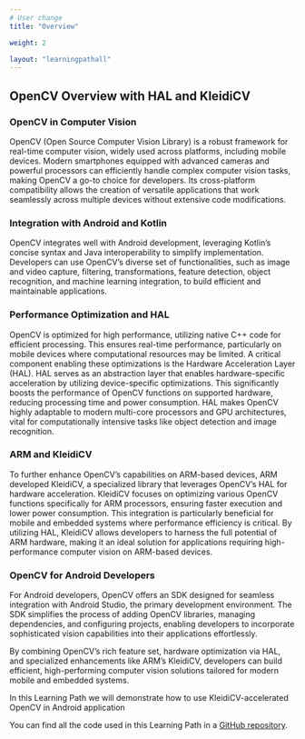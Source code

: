 ```yaml
---
# User change
title: "Overview"

weight: 2

layout: "learningpathall"
---
```


## OpenCV Overview with HAL and KleidiCV

### OpenCV in Computer Vision
OpenCV (Open Source Computer Vision Library) is a robust framework for real-time computer vision, widely used across platforms, including mobile devices. Modern smartphones equipped with advanced cameras and powerful processors can efficiently handle complex computer vision tasks, making OpenCV a go-to choice for developers. Its cross-platform compatibility allows the creation of versatile applications that work seamlessly across multiple devices without extensive code modifications.

### Integration with Android and Kotlin
OpenCV integrates well with Android development, leveraging Kotlin’s concise syntax and Java interoperability to simplify implementation. Developers can use OpenCV’s diverse set of functionalities, such as image and video capture, filtering, transformations, feature detection, object recognition, and machine learning integration, to build efficient and maintainable applications.

### Performance Optimization and HAL
OpenCV is optimized for high performance, utilizing native C++ code for efficient processing. This ensures real-time performance, particularly on mobile devices where computational resources may be limited. A critical component enabling these optimizations is the Hardware Acceleration Layer (HAL). HAL serves as an abstraction layer that enables hardware-specific acceleration by utilizing device-specific optimizations. This significantly boosts the performance of OpenCV functions on supported hardware, reducing processing time and power consumption. HAL makes OpenCV highly adaptable to modern multi-core processors and GPU architectures, vital for computationally intensive tasks like object detection and image recognition.

### ARM and KleidiCV
To further enhance OpenCV’s capabilities on ARM-based devices, ARM developed KleidiCV, a specialized library that leverages OpenCV’s HAL for hardware acceleration. KleidiCV focuses on optimizing various OpenCV functions specifically for ARM processors, ensuring faster execution and lower power consumption. This integration is particularly beneficial for mobile and embedded systems where performance efficiency is critical. By utilizing HAL, KleidiCV allows developers to harness the full potential of ARM hardware, making it an ideal solution for applications requiring high-performance computer vision on ARM-based devices.

### OpenCV for Android Developers
For Android developers, OpenCV offers an SDK designed for seamless integration with Android Studio, the primary development environment. The SDK simplifies the process of adding OpenCV libraries, managing dependencies, and configuring projects, enabling developers to incorporate sophisticated vision capabilities into their applications effortlessly.

By combining OpenCV’s rich feature set, hardware optimization via HAL, and specialized enhancements like ARM’s KleidiCV, developers can build efficient, high-performing computer vision solutions tailored for modern mobile and embedded systems.

In this Learning Path we will demonstrate how to use KleidiCV-accelerated OpenCV in Android application

You can find all the code used in this Learning Path in a [GitHub repository]().
